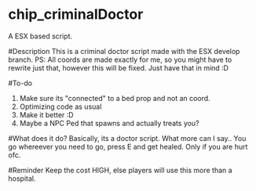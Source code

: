# chip_criminalDoctor
A ESX based script.

#Description
This is a criminal doctor script made with the ESX develop branch. 
PS: All coords are made exactly for me, so you might have to rewrite just that, however this will be fixed. Just have that in mind :D

#To-do
1. Make sure its "connected" to a bed prop and not an coord.
2. Optimizing code as usual
3. Make it better :D
4. Maybe a NPC Ped that spawns and actually treats you?

#What does it do?
Basically, its a doctor script. What more can I say..
You go whereever you need to go, press E and get healed. Only if you are hurt ofc.

#Reminder
Keep the cost HIGH, else players will use this more than a hospital. 



